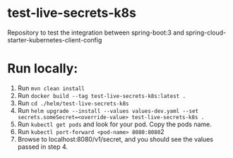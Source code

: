 # test-live-secrets-k8s
Repository to test the integration between spring-boot:3 and spring-cloud-starter-kubernetes-client-config

# Run locally:

1. Run `mvn clean install`
2. Run `docker build --tag test-live-secrets-k8s:latest .`
3. Run `cd ./helm/test-live-secrets-k8s`
4. Run `helm upgrade --install --values values-dev.yaml --set secrets.someSecret=<override-value> test-live-secrets-k8s .`
5. Run `kubectl get pods` and look for your pod. Copy the pods name.
6. Run `kubectl port-forward <pod-name> 8080:8080`2
7. Browse to localhost:8080/v1/secret, and you should see the values passed in step 4.